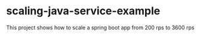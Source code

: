 # scaling-java-service-example
This project shows how to scale a spring boot app from 200 rps to 3600 rps
